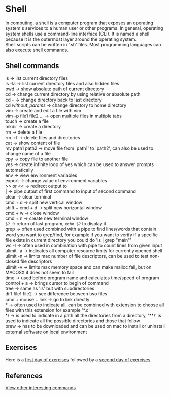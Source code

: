 # Shell
In computing, a shell is a computer program that exposes an operating system's services to a human user or other programs. In general, operating system shells use a command-line interface (CLI). It is named a shell because it is the outermost layer around the operating system.<br>
Shell scripts can be written in '.sh' files. Most programming languages can also execute shell commands.

## Shell commands
ls -> list current directory files<br>
ls -la -> list current directory files and also hidden files<br>
pwd -> show absolute path of current directory<br>
cd -> change current directory by using relative or absolute path<br>
cd - -> change directory back to last directory<br>
cd *without_params* -> change directory to home directory<br>
vim -> create and edit a file with vim<br>
vim -p file1 file2 ... -> open multiple files in multiple tabs<br>
touch -> create a file<br>
mkdir -> create a directory<br>
rm -> delete a file<br>
rm -rf -> delete files and directories<br>
cat -> show content of file<br>
mv path1 path2 -> move file from 'path1' to 'path2', can also be used to change name of a file<br>
cpy -> copy file to another file<br>
yes -> create infinite loop of yes which can be used to answer prompts automatically<br>
env -> view environment variables<br>
export -> change value of environment variables<br>
\>> or << -> redirect output to<br>
| -> pipe output of first command to input of second command<br>
clear -> clear terminal<br>
cmd + d -> split new vertical window<br>
shift + cmd + d -> split new horizontal window<br>
cmd + w -> close window<br>
cmd + n -> create new terminal window<br>
`$?` -> return of last program, `echo $?` to display it<br>
grep -> often used combined with a pipe to find lines/words that contain word you want to grep/find, for example if you want to verify if a specific file exists in current directory you could do 'ls | grep "main"'<br>
wc -l -> often used in combination with pipe to count lines from given input<br>
ulimit -a -> indicates all computer resource limits for currently opened shell<br>
ulimit -n -> limits max number of file descriptors, can be used to test non-closed file descriptors<br>
ulimit -v -> limits max memory space and can make malloc fail, but on MACOSX it does not seem to fail<br>
time -> used before program name and calculates time/speed of program<br>
control + a -> brings cursor to begin of command<br>
tree -> same as 'ls' but with subdirectories<br>
diff file1 file2 -> see difference between two files<br>
cmd + mouse + link -> go to link directly<br>
\* -> often used to indicate all, can be combined with extension to choose all files with this extension for example '*.c'<br>
*/ -> is used to indicate in a path all the directories from a directory, '**/' is used to indicate all the possible directories and those that follow<br>
brew -> has to be downloaded and can be used on mac to install or uninstall external software on local environment<br>

## Exercises
Here is a [first day of exercises](https://github.com/artainmo/c/tree/main/shell00) followed by a [second day of exercises](https://github.com/artainmo/c/tree/main/shell01).

## References
[View other interesting commands](https://github.com/LeCoupa/awesome-cheatsheets/blob/master/languages/bash.sh)
